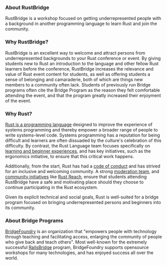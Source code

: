### About RustBridge
RustBridge is a workshop focused on getting underrepresented people with
a background in another programming language to learn Rust and join the
community.

### Why RustBridge?

RustBridge is an excellent way to welcome and attract persons from
underrepresented backgrounds to your Rust conference or event. By giving
students new to Rust an introduction to the language and other fellow Rust
learners before the conference, RustBridge increases the relevance and
value of Rust event content for students, as well as offering students a
sense of belonging and camaraderie, both of which are things new members
to a community often lack. Students of previously run Bridge programs often
cite the Bridge Program as the reason they felt comfortable attending the
event, and that the program greatly increased their enjoyment of the event.

### Why Rust?

[Rust is a programming language] designed to improve the experience of systems
programming and thereby empower a broader range of people to write
systems-level code. Systems programming has a reputation for being difficult
and learners are often dissuaded by the culture's celebration of this difficulty.
By contrast, the Rust Language team focuses specifically on 
[learning and beginner experiences], and has key initiatives, such as  the
ergonomics initiative, to ensure that this critical work happens.

Additionally, from the start, Rust has had a [code of conduct] and has strived
for an inclusive and welcoming community. A strong [moderation team],
and [community initiatives] like [Rust Reach], ensure that students attending
RustBridge have a safe and motivating place should they choose to continue
participating in the Rust ecosystem.

Given its explicit technical and social goals, Rust is well-suited for
a bridge program focused on bringing underrepresented persons and 
beginners into its community.

### About Bridge Programs

[BridgeFoundry] is an organization that "empowers people with technology through
teaching and facilitating access, enlarging the community of people who give
back and teach others". Most well-known for the extremely successful [RailsBridge]
program, BridgeFoundry supports opensource workshops for many technologies, and
has enjoyed success all over the world.

[Rust Reach]: https://blog.rust-lang.org/2017/06/27/Increasing-Rusts-Reach.html
[learning and beginner experiences]: https://github.com/rust-lang/rust-roadmap/issues/3
[community initiatives]: https://github.com/rust-lang/rust-roadmap/issues/13
[moderation team]: https://www.rust-lang.org/en-US/team.html#Moderation-team
[code of conduct]: https://www.rust-lang.org/en-US/conduct.html
[Rust is a programming language]: https://www.rust-lang.org
[BridgeFoundry]: https://bridgefoundry.org/
[RailsBridge]: http://railsbridge.org/
